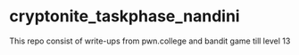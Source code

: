 # cryptonite_taskphase_nandini

This repo consist of write-ups from pwn.college and bandit game till level 13
